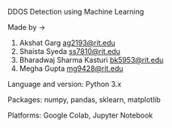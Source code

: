 DDOS Detection using Machine Learning

Made by -> 
1) Akshat Garg ag2193@rit.edu
2) Shaista Syeda  ss7810@rit.edu
3) Bharadwaj Sharma Kasturi  bk5953@rit.edu
4) Megha Gupta mg9428@rit.edu

Language and version: Python 3.x

Packages: numpy, pandas, sklearn, matplotlib

Platforms: Google Colab, Jupyter Notebook

